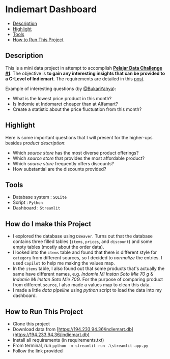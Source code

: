 # Indiemart Dashboard

- [Description](#description)
- [Highlight](#highlight)
- [Tools](#tools)
- [How to Run This Project](#how-to-run-this-project)

## Description

This is a mini data project in attempt to accomplish [**Pelajar Data Challenge #1**](https://x.com/as_sulthoni/status/1765027539523952943?s=20). The objective is **to gain any interesting insights that can be provided to a C-Level of Indiemart**. The requirements are detailed in this [post](https://x.com/as_sulthoni/status/1765027539523952943?s=20).

Example of interesting questions (by [@BukanYahya](https://x.com/BukanYahya/status/1764307213957644590?s=20)):

- What is the lowest price product in this month?
- Is Indomie at Indomaret cheaper than at Alfamart?
- Create a statistic about the price fluctuation from this month?

## Highlight

Here is some important questions that I will present for the higher-ups besides _product description_:

- Which _source store_ has the most diverse product offerings?
- Which _source store_ that provides the most affordable product?
- Which _source store_ frequently offers discounts?
- How substantial are the discounts provided?

## Tools

- Database system : `SQLite`
- Script : `Python`
- Dashboard : `Streamlit`

## How do I make this Project

- I explored the database using `DBeaver`. Turns out that the database contains three filled tables (`items`, `prices`, and `discount`) and some empty tables (mostly about the order data).
- I looked into the `items` table and found that there is different style for `category` from different sources, so I decided to _normalize_ the entries. I used `Copilot` to help me making the values map.
- In the `items` table, I also found out that some products that's actually the same have different names, e.g. _Indomie Mi Instan Soto Mie 70 g_ & _Indomie Mi Instan Soto Mie 70G_. For the purpose of comparing product from different `source`, I also made a values map to clean this data.
- I made a little _data pipeline_ using _python_ script to load the data into my dashboard.

## How to Run This Project

- Clone this project
- Download data from [https://194.233.94.36/indiemart.db](https://194.233.94.36/indiemart.db)
- Install all requirements (in requirements.txt)
- From terminal, run `python -m streamlit run .\streamlit-app.py`
- Follow the link provided